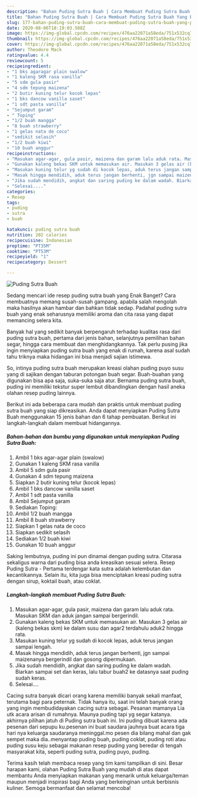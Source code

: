```yaml
---
description: "Bahan Puding Sutra Buah | Cara Membuat Puding Sutra Buah Yang Paling Enak"
title: "Bahan Puding Sutra Buah | Cara Membuat Puding Sutra Buah Yang Paling Enak"
slug: 177-bahan-puding-sutra-buah-cara-membuat-puding-sutra-buah-yang-paling-enak
date: 2020-08-06T18:19:03.508Z
image: https://img-global.cpcdn.com/recipes/476aa22071a58eda/751x532cq70/puding-sutra-buah-foto-resep-utama.jpg
thumbnail: https://img-global.cpcdn.com/recipes/476aa22071a58eda/751x532cq70/puding-sutra-buah-foto-resep-utama.jpg
cover: https://img-global.cpcdn.com/recipes/476aa22071a58eda/751x532cq70/puding-sutra-buah-foto-resep-utama.jpg
author: Theodore Mack
ratingvalue: 4.4
reviewcount: 5
recipeingredient:
- "1 bks agaragar plain swalow"
- "1 kaleng SKM rasa vanilla"
- "5 sdm gula pasir"
- "4 sdm tepung maizena"
- "2 butir kuning telur kocok lepas"
- "1 bks dancow vanilla saset"
- "1 sdt pasta vanilla"
- "Sejumput garam"
- " Toping"
- "1/2 buah mangga"
- "8 buah strawberry"
- "1 gelas nata de coco"
- "sedikit selasih"
- "1/2 buah kiwi"
- "10 buah anggur"
recipeinstructions:
- "Masukan agar-agar, gula pasir, maizena dan garam lalu aduk rata. Masukan SKM dan aduk jangan sampai bergerindil."
- "Gunakan kaleng bekas SKM untuk memasukan air. Masukan 3 gelas air (kaleng bekas skm) ke dalam susu dan agar2 terdahulu aduk2 hingga rata."
- "Masukan kuning telur yg sudah di kocok lepas, aduk terus jangan sampai lengah."
- "Masak hingga mendidih, aduk terus jangan berhenti, jgn sampai maizenanya bergerindil dan gosong dipermukaan."
- "Jika sudah mendidih, angkat dan saring puding ke dalam wadah. Biarkan sampai set dan keras, lalu tabur buah2 ke datasnya saat puding sudah keras."
- "Selesai...."
categories:
- Resep
tags:
- puding
- sutra
- buah

katakunci: puding sutra buah 
nutrition: 202 calories
recipecuisine: Indonesian
preptime: "PT35M"
cooktime: "PT53M"
recipeyield: "1"
recipecategory: Dessert

---
```



![Puding Sutra Buah](https://img-global.cpcdn.com/recipes/476aa22071a58eda/751x532cq70/puding-sutra-buah-foto-resep-utama.jpg)

Sedang mencari ide resep puding sutra buah yang Enak Banget? Cara membuatnya memang susah-susah gampang. apabila salah mengolah maka hasilnya akan hambar dan bahkan tidak sedap. Padahal puding sutra buah yang enak seharusnya memiliki aroma dan cita rasa yang dapat memancing selera kita.

Banyak hal yang sedikit banyak berpengaruh terhadap kualitas rasa dari puding sutra buah, pertama dari jenis bahan, selanjutnya pemilihan bahan segar, hingga cara membuat dan menghidangkannya. Tak perlu pusing jika ingin menyiapkan puding sutra buah yang enak di rumah, karena asal sudah tahu triknya maka hidangan ini bisa menjadi sajian istimewa.

So, intinya puding sutra buah merupakan kreasi olahan puding puyo susu yang di sajikan dengan taburan potongan buah segar. Buah-buahan yang digunakan bisa apa saja, suka-suka saja atur. Bernama puding sutra buah, puding ini memiliki tekstur super lembut dibandingkan dengan hasil aneka olahan resep puding lainnya.


Berikut ini ada beberapa cara mudah dan praktis untuk membuat puding sutra buah yang siap dikreasikan. Anda dapat menyiapkan Puding Sutra Buah menggunakan 15 jenis bahan dan 6 tahap pembuatan. Berikut ini langkah-langkah dalam membuat hidangannya.

<!--inarticleads1-->

##### Bahan-bahan dan bumbu yang digunakan untuk menyiapkan Puding Sutra Buah:

1. Ambil 1 bks agar-agar plain (swalow)
1. Gunakan 1 kaleng SKM rasa vanilla
1. Ambil 5 sdm gula pasir
1. Gunakan 4 sdm tepung maizena
1. Siapkan 2 butir kuning telur (kocok lepas)
1. Ambil 1 bks dancow vanilla saset
1. Ambil 1 sdt pasta vanilla
1. Ambil Sejumput garam
1. Sediakan  Toping:
1. Ambil 1/2 buah mangga
1. Ambil 8 buah strawberry
1. Siapkan 1 gelas nata de coco
1. Siapkan sedikit selasih
1. Sediakan 1/2 buah kiwi
1. Gunakan 10 buah anggur


Saking lembutnya, puding ini pun dinamai dengan puding sutra. Citarasa sekaligus warna dari puding bisa anda kreasikan sesuai selera. Resep Puding Sutra - Pertama terdengar kata sutra adalah kelembutan dan kecantikannya. Selain itu, kita juga bisa menciptakan kreasi puding sutra dengan sirup, koktail buah, atau coklat. 

<!--inarticleads2-->

##### Langkah-langkah membuat Puding Sutra Buah:

1. Masukan agar-agar, gula pasir, maizena dan garam lalu aduk rata. Masukan SKM dan aduk jangan sampai bergerindil.
1. Gunakan kaleng bekas SKM untuk memasukan air. Masukan 3 gelas air (kaleng bekas skm) ke dalam susu dan agar2 terdahulu aduk2 hingga rata.
1. Masukan kuning telur yg sudah di kocok lepas, aduk terus jangan sampai lengah.
1. Masak hingga mendidih, aduk terus jangan berhenti, jgn sampai maizenanya bergerindil dan gosong dipermukaan.
1. Jika sudah mendidih, angkat dan saring puding ke dalam wadah. Biarkan sampai set dan keras, lalu tabur buah2 ke datasnya saat puding sudah keras.
1. Selesai....


Cacing sutra banyak dicari orang karena memiliki banyak sekali manfaat, terutama bagi para peternak. Tidak hanya itu, saat ini telah banyak orang yang ingin membudidayakan cacing sutra sebagai. Pesanan mamanya Lia utk acara arisan di rumahnya. Maunya puding tapi yg segar katanya. akhirnya pilihan jatuh di Puding sutra buah ini. Ini puding dibuat karena ada pesenan dari sepupu ku.pesenan ini buat saudara jauhnya buat acara tiga hari nya keluarga saudaranya meninggal.mo pesen dia bilang mahal dan gak sempet maka dia..menyantap puding buah, puding coklat, puding roti atau puding susu keju sebagai makanan resep puding yang beredar di tengah masyarakat kita, seperti puding sutra, puding puyo, puding. 

Terima kasih telah membaca resep yang tim kami tampilkan di sini. Besar harapan kami, olahan Puding Sutra Buah yang mudah di atas dapat membantu Anda menyiapkan makanan yang menarik untuk keluarga/teman maupun menjadi inspirasi bagi Anda yang berkeinginan untuk berbisnis kuliner. Semoga bermanfaat dan selamat mencoba!
